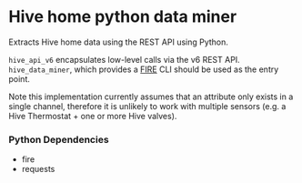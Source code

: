 # Hive home python data miner
Extracts Hive home data using the REST API using Python.

```hive_api_v6``` encapsulates low-level calls via the v6 REST API. ```hive_data_miner```, which provides a [FIRE](https://github.com/google/python-fire) CLI should be used as the entry point.

Note this implementation currently assumes that an attribute only exists in a single channel, therefore it is unlikely to work with multiple sensors (e.g. a Hive Thermostat + one or more Hive valves).

### Python Dependencies
- fire
- requests
